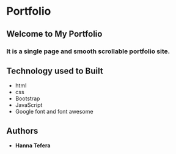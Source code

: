 # Portfolio
## Welcome to My Portfolio

### It is a single page and smooth scrollable portfolio site. 

## Technology used to Built
* html
* css
* Bootstrap
* JavaScript
* Google font and font awesome

## Authors
* **Hanna Tefera**

